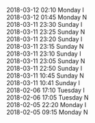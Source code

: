 2018-03-12 02:10 Monday  I  
2018-03-12 01:45 Monday  N  
2018-03-11 23:30 Sunday  I  
2018-03-11 23:25 Sunday  N  
2018-03-11 23:20 Sunday  I  
2018-03-11 23:15 Sunday  N  
2018-03-11 23:10 Sunday  I  
2018-03-11 23:05 Sunday  N  
2018-03-11 22:50 Sunday  I  
2018-03-11 10:45 Sunday  N  
2018-03-11 10:41 Sunday  I  
2018-02-06 17:10 Tuesday  I  
2018-02-06 17:05 Tuesday  N  
2018-02-05 22:20 Monday  I  
2018-02-05 09:15 Monday  N  
